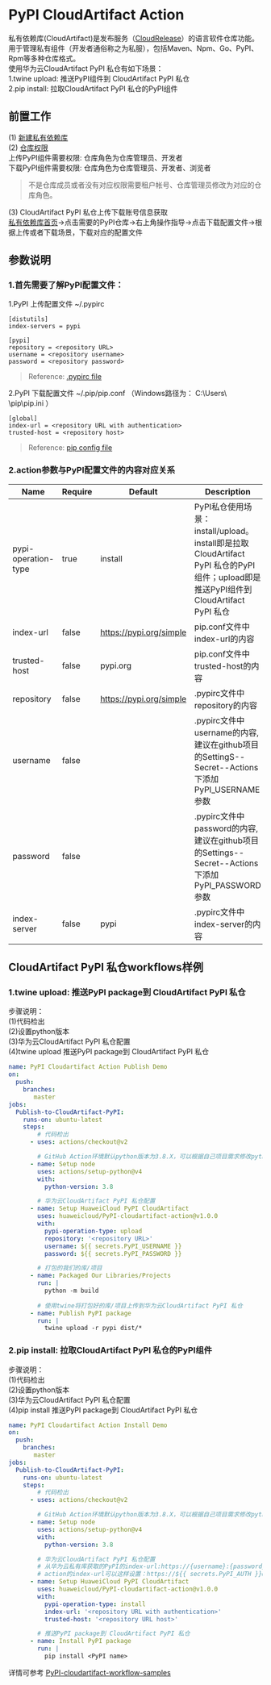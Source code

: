 # PyPI CloudArtifact Action
  
私有依赖库(CloudArtifact)是发布服务（[CloudRelease](https://support.huaweicloud.com/cloudrelease/index.html)）的语言软件仓库功能。用于管理私有组件（开发者通俗称之为私服），包括Maven、Npm、Go、PyPI、Rpm等多种仓库格式。   
使用华为云CloudArtifact PyPI 私仓有如下场景：  
1.twine upload: 推送PyPI组件到 CloudArtifact PyPI 私仓   
2.pip install: 拉取CloudArtifact PyPI 私仓的PyPI组件

## 前置工作
(1) [新建私有依赖库](https://support.huaweicloud.com/usermanual-releaseman/cloudrelease_01_0008.html)  
(2) [仓库权限](https://support.huaweicloud.com/usermanual-releaseman/cloudrelease_01_0011.html)  
上传PyPI组件需要权限: 仓库角色为仓库管理员、开发者  
下载PyPI组件需要权限: 仓库角色为仓库管理员、开发者、浏览者  
> 不是仓库成员或者没有对应权限需要租户帐号、仓库管理员修改为对应的仓库角色。

(3) CloudArtifact PyPI 私仓上传下载账号信息获取  
[私有依赖库首页](https://devcloud.cn-north-4.huaweicloud.com/cloudartifact/repository)->点击需要的PyPI仓库->右上角操作指导->点击下载配置文件->根据上传或者下载场景，下载对应的配置文件

## 参数说明
### 1.首先需要了解PyPI配置文件：  

1.PyPI 上传配置文件 ~/.pypirc
```
[distutils]
index-servers = pypi

[pypi]
repository = <repository URL>
username = <repository username>
password = <repository password>
```
> Reference: [.pypirc file](https://packaging.python.org/en/latest/specifications/pypirc/)  

2.PyPI 下载配置文件 ~/.pip/pip.conf （Windows路径为： C:\Users\ <UserName>\pip\pip.ini ）
```
[global]
index-url = <repository URL with authentication>
trusted-host = <repository host>
```
> Reference: [pip config file](https://pip.pypa.io/en/stable/topics/configuration/)   

### 2.action参数与PyPI配置文件的内容对应关系
| Name          | Require | Default | Description |
| ------------- | ------- | ------- | ----------- |
| pypi-operation-type    |   true    |   install      | PyPI私仓使用场景：install/upload。install即是拉取CloudArtifact PyPI 私仓的PyPI组件；upload即是推送PyPI组件到 CloudArtifact PyPI 私仓|
| index-url    |   false    |   https://pypi.org/simple      | pip.conf文件中index-url的内容|
| trusted-host    |   false    |   pypi.org      | pip.conf文件中trusted-host的内容|
| repository    |   false    |    https://pypi.org/simple      | .pypirc文件中repository的内容|
| username    |   false    |         | .pypirc文件中username的内容,建议在github项目的SettingS--Secret--Actions下添加 PyPI_USERNAME参数|
| password    |   false    |         | .pypirc文件中password的内容,建议在github项目的Settings--Secret--Actions下添加 PyPI_PASSWORD参数|
| index-server    |   false    |   pypi      | .pypirc文件中index-server的内容|

## **CloudArtifact PyPI 私仓workflows样例**
### 1.twine upload: 推送PyPI package到 CloudArtifact PyPI 私仓 
步骤说明：  
(1)代码检出   
(2)设置python版本  
(3)华为云CloudArtifact PyPI 私仓配置    
(4)twine upload 推送PyPI package到 CloudArtifact PyPI 私仓  
```yaml
name: PyPI Cloudartifact Action Publish Demo
on:
  push:
    branches:
       master
jobs:
  Publish-to-CloudArtifact-PyPI:
    runs-on: ubuntu-latest
    steps:
        # 代码检出
      - uses: actions/checkout@v2

        # GitHub Action环境默认python版本为3.8.X，可以根据自己项目需求修改python版本
      - name: Setup node
        uses: actions/setup-python@v4
        with:
          python-version: 3.8

        # 华为云CloudArtifact PyPI 私仓配置 
      - name: Setup HuaweiCloud PyPI CloudArtifact
        uses: huaweicloud/PyPI-cloudartifact-action@v1.0.0
        with: 
          pypi-operation-type: upload
          repository: '<repository URL>'
          username: ${{ secrets.PyPI_USERNAME }}
          password: ${{ secrets.PyPI_PASSWORD }}

        # 打包的我们的库/项目
      - name: Packaged Our Libraries/Projects
        run: |
          python -m build
            
        # 使用twine将打包好的库/项目上传到华为云CloudArtifact PyPI 私仓
      - name: Publish PyPI package 
        run: |
          twine upload -r pypi dist/*
```  
### 2.pip install: 拉取CloudArtifact PyPI 私仓的PyPI组件  
步骤说明：  
(1)代码检出  
(2)设置python版本  
(3)华为云CloudArtifact PyPI 私仓配置    
(4)pip install 推送PyPI package到 CloudArtifact PyPI 私仓  
```yaml
name: PyPI Cloudartifact Action Install Demo
on:
  push:
    branches:
       master
jobs:
  Publish-to-CloudArtifact-PyPI:
    runs-on: ubuntu-latest
    steps:
        # 代码检出
      - uses: actions/checkout@v2

        # GitHub Action环境默认python版本为3.8.X，可以根据自己项目需求修改python版本
      - name: Setup node
        uses: actions/setup-python@v4
        with:
          python-version: 3.8

        # 华为云CloudArtifact PyPI 私仓配置 
        # 从华为云私有库获取的PyPI的index-url:https://{username}:{password}@devrepo.devcloud.cn-north-4.huaweicloud.com/artgalaxy/api/pypi/cn-north-4_dfbdbf2e511e**********653358d65c_pypi_0/simple
        # action的index-url可以这样设置：https://${{ secrets.PyPI_AUTH }}@devrepo.devcloud.cn-north-4.huaweicloud.com/artgalaxy/api/pypi/cn-north-4_dfbdbf2e511e**********653358d65c_pypi_0/simple
      - name: Setup HuaweiCloud PyPI CloudArtifact
        uses: huaweicloud/PyPI-cloudartifact-action@v1.0.0
        with: 
          pypi-operation-type: install
          index-url: '<repository URL with authentication>'
          trusted-host: '<repository URL host>'

        # 推送PyPI package到 CloudArtifact PyPI 私仓  
      - name: Install PyPI package 
        run: |
          pip install <PyPI name>
```   


详情可参考 [PyPI-cloudartifact-workflow-samples](https://github.com/huaweicloud/PyPI-cloudartifact-workflow-samples)
